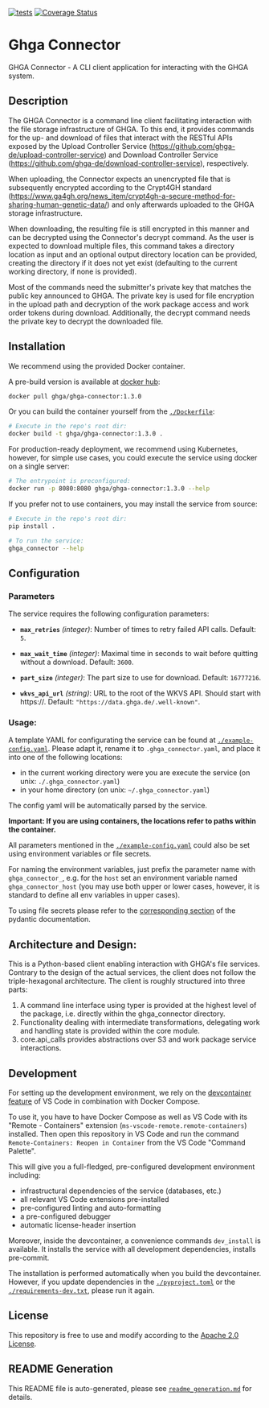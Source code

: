 [![tests](https://github.com/ghga-de/ghga-connector/actions/workflows/tests.yaml/badge.svg)](https://github.com/ghga-de/ghga-connector/actions/workflows/tests.yaml)
[![Coverage Status](https://coveralls.io/repos/github/ghga-de/ghga-connector/badge.svg?branch=main)](https://coveralls.io/github/ghga-de/ghga-connector?branch=main)

# Ghga Connector

GHGA Connector - A CLI client application for interacting with the GHGA system.

## Description

The GHGA Connector is a command line client facilitating interaction with the file storage infrastructure of GHGA.
To this end, it provides commands for the up- and download of files that interact with the RESTful APIs exposed by the Upload Controller Service (https://github.com/ghga-de/upload-controller-service) and Download Controller Service (https://github.com/ghga-de/download-controller-service), respectively.

When uploading, the Connector expects an unencrypted file that is subsequently encrypted according to the Crypt4GH standard (https://www.ga4gh.org/news_item/crypt4gh-a-secure-method-for-sharing-human-genetic-data/) and only afterwards uploaded to the GHGA storage infrastructure.

When downloading, the resulting file is still encrypted in this manner and can be decrypted using the Connector's decrypt command.
As the user is expected to download multiple files, this command takes a directory location as input and an optional output directory location can be provided, creating the directory if it does not yet exist (defaulting to the current working directory, if none is provided).

Most of the commands need the submitter's private key that matches the public key announced to GHGA.
The private key is used for file encryption in the upload path and decryption of the work package access and work order tokens during download.
Additionally, the decrypt command needs the private key to decrypt the downloaded file.


## Installation

We recommend using the provided Docker container.

A pre-build version is available at [docker hub](https://hub.docker.com/repository/docker/ghga/ghga-connector):
```bash
docker pull ghga/ghga-connector:1.3.0
```

Or you can build the container yourself from the [`./Dockerfile`](./Dockerfile):
```bash
# Execute in the repo's root dir:
docker build -t ghga/ghga-connector:1.3.0 .
```

For production-ready deployment, we recommend using Kubernetes, however,
for simple use cases, you could execute the service using docker
on a single server:
```bash
# The entrypoint is preconfigured:
docker run -p 8080:8080 ghga/ghga-connector:1.3.0 --help
```

If you prefer not to use containers, you may install the service from source:
```bash
# Execute in the repo's root dir:
pip install .

# To run the service:
ghga_connector --help
```

## Configuration

### Parameters

The service requires the following configuration parameters:
- **`max_retries`** *(integer)*: Number of times to retry failed API calls. Default: `5`.

- **`max_wait_time`** *(integer)*: Maximal time in seconds to wait before quitting without a download. Default: `3600`.

- **`part_size`** *(integer)*: The part size to use for download. Default: `16777216`.

- **`wkvs_api_url`** *(string)*: URL to the root of the WKVS API. Should start with https://. Default: `"https://data.ghga.de/.well-known"`.


### Usage:

A template YAML for configurating the service can be found at
[`./example-config.yaml`](./example-config.yaml).
Please adapt it, rename it to `.ghga_connector.yaml`, and place it into one of the following locations:
- in the current working directory were you are execute the service (on unix: `./.ghga_connector.yaml`)
- in your home directory (on unix: `~/.ghga_connector.yaml`)

The config yaml will be automatically parsed by the service.

**Important: If you are using containers, the locations refer to paths within the container.**

All parameters mentioned in the [`./example-config.yaml`](./example-config.yaml)
could also be set using environment variables or file secrets.

For naming the environment variables, just prefix the parameter name with `ghga_connector_`,
e.g. for the `host` set an environment variable named `ghga_connector_host`
(you may use both upper or lower cases, however, it is standard to define all env
variables in upper cases).

To using file secrets please refer to the
[corresponding section](https://pydantic-docs.helpmanual.io/usage/settings/#secret-support)
of the pydantic documentation.



## Architecture and Design:
This is a Python-based client enabling interaction with GHGA's file services.
Contrary to the design of the actual services, the client does not follow the triple-hexagonal architecture.
The client is roughly structured into three parts:

1. A command line interface using typer is provided at the highest level of the package, i.e. directly within the ghga_connector directory.
2. Functionality dealing with intermediate transformations, delegating work and handling state is provided within the core module.
3. core.api_calls provides abstractions over S3 and work package service interactions.


## Development

For setting up the development environment, we rely on the
[devcontainer feature](https://code.visualstudio.com/docs/remote/containers) of VS Code
in combination with Docker Compose.

To use it, you have to have Docker Compose as well as VS Code with its "Remote - Containers"
extension (`ms-vscode-remote.remote-containers`) installed.
Then open this repository in VS Code and run the command
`Remote-Containers: Reopen in Container` from the VS Code "Command Palette".

This will give you a full-fledged, pre-configured development environment including:
- infrastructural dependencies of the service (databases, etc.)
- all relevant VS Code extensions pre-installed
- pre-configured linting and auto-formatting
- a pre-configured debugger
- automatic license-header insertion

Moreover, inside the devcontainer, a convenience commands `dev_install` is available.
It installs the service with all development dependencies, installs pre-commit.

The installation is performed automatically when you build the devcontainer. However,
if you update dependencies in the [`./pyproject.toml`](./pyproject.toml) or the
[`./requirements-dev.txt`](./requirements-dev.txt), please run it again.

## License

This repository is free to use and modify according to the
[Apache 2.0 License](./LICENSE).

## README Generation

This README file is auto-generated, please see [`readme_generation.md`](./readme_generation.md)
for details.
